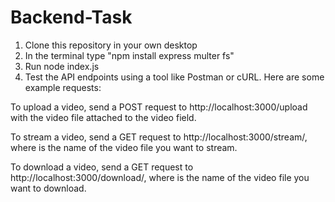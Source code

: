 # Backend-Task
1. Clone this repository in your own desktop
2. In the terminal type "npm install express multer fs"
3. Run node index.js
4. Test the API endpoints using a tool like Postman or cURL. Here are some example requests:

To upload a video, send a POST request to http://localhost:3000/upload with the video file attached to the video field.

To stream a video, send a GET request to http://localhost:3000/stream/<filename>, where <filename> is the name of the video file you want to stream.

To download a video, send a GET request to http://localhost:3000/download/<filename>, where <filename> is the name of the video file you want to download.
